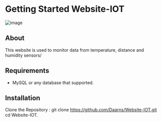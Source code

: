 # Getting Started Website-IOT
![image](https://github.com/user-attachments/assets/3bcce836-fad8-46ba-8ec0-aacc9e3d5e5a)

## About
This website is used to monitor data from temperature, distance and humidity sensors/

## Requirements
- MySQL or any database that supported.

## Installation
Clone the Repository :
git clone https://github.com/Daarns/Website-IOT.git </br>
cd Website-IOT.
